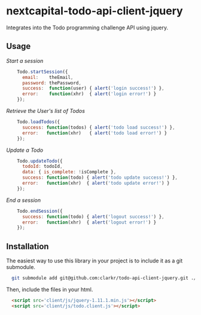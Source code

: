 nextcapital-todo-api-client-jquery
==================================

Integrates into the Todo programming challenge API using jquery.

## Usage

*Start a session*

```javascript
    Todo.startSession({
      email:    theEmail,
      password: thePassword,
      success:  function(user) { alert('login success!') },
      error:    function(xhr)  { alert('login error!') }
    });
```

*Retrieve the User's list of Todos*

```javascript
    Todo.loadTodos({
      success: function(todos) { alert('todo load success!') },
      error:   function(xhr)   { alert('todo load error!') }
    });
```

*Update a Todo*

```javascript
    Todo.updateTodo({
      todoId: todoId,
      data: { is_complete: !isComplete },
      success: function(todo) { alert('todo update success!') },
      error:   function(xhr)  { alert('todo update error!') }
    });
```

*End a session*

```javascript
    Todo.endSession({
      success: function(todo) { alert('logout success!') },
      error:   function(xhr)  { alert('logout error!') }
    });
```
## Installation

The easiest way to use this library in your project is to include it as a git submodule.

```bash
  git submodule add git@github.com:clarkr/todo-api-client-jquery.git ./client
```

Then, include the files in your html.

```html
  <script src='client/js/jquery-1.11.1.min.js'></script>
  <script src='client/js/todo.client.js'></script>
```
